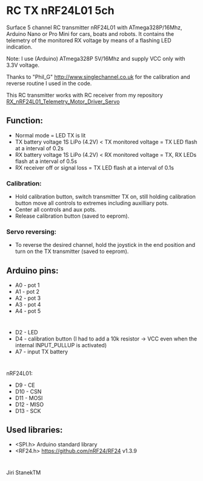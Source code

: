 # RC TX nRF24L01 5ch
Surface 5 channel RC transmitter nRF24L01 with ATmega328P/16Mhz, Arduino Nano or Pro Mini for cars, boats and robots.
It contains the telemetry of the monitored RX voltage by means of a flashing LED indication.

Note: I use (Arduino) ATmega328P 5V/16Mhz and supply VCC only with 3.3V voltage.

Thanks to "Phil_G" http://www.singlechannel.co.uk for the calibration and reverse routine I used in the code.

This RC transmitter works with RC receiver from my repository [RX_nRF24L01_Telemetry_Motor_Driver_Servo](https://github.com/stanekTM/RX_nRF24L01_Telemetry_Motor_Driver_Servo)

## Function:
* Normal mode = LED TX is lit
* TX battery voltage 1S LiPo (4.2V) < TX monitored voltage = TX LED flash at a interval of 0.2s
* RX battery voltage 1S LiPo (4.2V) < RX monitored voltage = TX, RX LEDs flash at a interval of 0.5s
* RX receiver off or signal loss = TX LED flash at a interval of 0.1s
### Calibration:
* Hold calibration button, switch transmitter TX on, still holding calibration button move all controls to extremes including auxilliary pots.
* Center all controls and aux pots.
* Release calibration button (saved to eeprom).
### Servo reversing:
* To reverse the desired channel, hold the joystick in the end position and turn on the TX transmitter (saved to eeprom).

## Arduino pins:
* A0 - pot 1
* A1 - pot 2
* A2 - pot 3
* A3 - pot 4
* A4 - pot 5
# 
* D2 - LED
* D4 - calibration button (I had to add a 10k resistor -> VCC even when the internal INPUT_PULLUP is activated)
* A7 - input TX battery
#
nRF24L01:
* D9  - CE
* D10 - CSN
* D11 - MOSI
* D12 - MISO
* D13 - SCK

## Used libraries:
* <SPI.h>  Arduino standard library
* <RF24.h> https://github.com/nRF24/RF24 v1.3.9
#
Jiri StanekTM
